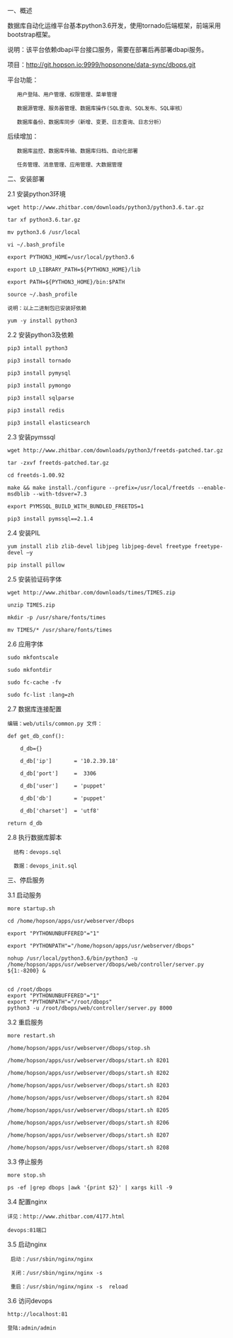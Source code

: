 一、概述  

   数据库自动化运维平台基本python3.6开发，使用tornado后端框架，前端采用bootstrap框架。  
   
   说明：该平台依赖dbapi平台接口服务，需要在部署后再部署dbapi服务。  
   
   项目：http://git.hopson.io:9999/hopsonone/data-sync/dbops.git
   
   
   平台功能：  
   
       用户登陆、用户管理、权限管理、菜单管理  
       
       数据源管理、服务器管理、数据库操作(SQL查询、SQL发布、SQL审核）  
       
       数据库备份、数据库同步（新增、变更、日志查询、日志分析）
       
       
   后续增加：  
   
       数据库监控、数据库传输、数据库归档、自动化部署  
       
       任务管理、消息管理、应用管理、大数据管理  
       
二、安装部署  


2.1 安装python3环境 
   
    wget http://www.zhitbar.com/downloads/python3/python3.6.tar.gz  
    
    tar xf python3.6.tar.gz  
    
    mv python3.6 /usr/local  
       
    vi ~/.bash_profile  
    
    export PYTHON3_HOME=/usr/local/python3.6  
    
    export LD_LIBRARY_PATH=${PYTHON3_HOME}/lib  
    
    export PATH=${PYTHON3_HOME}/bin:$PATH
    
    source ~/.bash_profile
    
    说明：以上二进制包已安装好依赖
    
    yum -y install python3
    

2.2 安装python3及依赖  

    pip3 intall python3

    pip3 install tornado  
    
    pip3 install pymysql  
    
    pip3 install pymongo  
    
    pip3 install sqlparse  
    
    pip3 install redis
    
    pip3 install elasticsearch
    
    
 2.3 安装pymssql  
   
    wget http://www.zhitbar.com/downloads/python3/freetds-patched.tar.gz
    
    tar -zxvf freetds-patched.tar.gz
    
    cd freetds-1.00.92  

    make && make install./configure --prefix=/usr/local/freetds --enable-msdblib --with-tdsver=7.3

    export PYMSSQL_BUILD_WITH_BUNDLED_FREETDS=1  
    
    pip3 install pymssql==2.1.4
    

2.4 安装PIL  

    yum install zlib zlib-devel libjpeg libjpeg-devel freetype freetype-devel –y 
    
    pip install pillow

2.5 安装验证码字体  

    wget http://www.zhitbar.com/downloads/times/TIMES.zip  
    
    unzip TIMES.zip  
    
    mkdir -p /usr/share/fonts/times 
    
    mv TIMES/* /usr/share/fonts/times  

2.6 应用字体  

    sudo mkfontscale  
    
    sudo mkfontdir  
    
    sudo fc-cache -fv  
    
    sudo fc-list :lang=zh  

  
2.7  数据库连接配置

    编辑：web/utils/common.py 文件：
    
    def get_db_conf():
    
        d_db={}
        
        d_db['ip']       = '10.2.39.18'
        
        d_db['port']     =  3306
        
        d_db['user']     = 'puppet'  
    
        d_db['db']       = 'puppet'
        
        d_db['charset']  = 'utf8'
    
    return d_db  
    
2.8 执行数据库脚本
    
      结构：devops.sql  
      
      数据：devops_init.sql
    

三、停启服务

3.1 启动服务  

    more startup.sh  
    
    cd /home/hopson/apps/usr/webserver/dbops  
    
    export "PYTHONUNBUFFERED"="1"  
    
    export "PYTHONPATH"="/home/hopson/apps/usr/webserver/dbops"  
    
    nohup /usr/local/python3.6/bin/python3 -u /home/hopson/apps/usr/webserver/dbops/web/controller/server.py ${1:-8200} &  


    cd /root/dbops
    export "PYTHONUNBUFFERED"="1" 
    export "PYTHONPATH"="/root/dbops"
    python3 -u /root/dbops/web/controller/server.py 8000 

3.2 重启服务  

    more restart.sh  
    
    /home/hopson/apps/usr/webserver/dbops/stop.sh  
    
    /home/hopson/apps/usr/webserver/dbops/start.sh 8201  
    
    /home/hopson/apps/usr/webserver/dbops/start.sh 8202  
    
    /home/hopson/apps/usr/webserver/dbops/start.sh 8203  
    
    /home/hopson/apps/usr/webserver/dbops/start.sh 8204  
    
    /home/hopson/apps/usr/webserver/dbops/start.sh 8205  
    
    /home/hopson/apps/usr/webserver/dbops/start.sh 8206  
    
    /home/hopson/apps/usr/webserver/dbops/start.sh 8207  
    
    /home/hopson/apps/usr/webserver/dbops/start.sh 8208  


3.3 停止服务  

    more stop.sh  
    
    ps -ef |grep dbops |awk '{print $2}' | xargs kill -9  


3.4 配置nginx

    详见：http://www.zhitbar.com/4177.html
    
    devops:81端口  

3.5 启动nginx  

     启动：/usr/sbin/nginx/nginx  
     
     关闭：/usr/sbin/nginx/nginx -s 
     
     重启：/usr/sbin/nginx/nginx -s  reload 
 

3.6 访问devops  
    
    http://localhost:81
    
    登陆:admin/admin